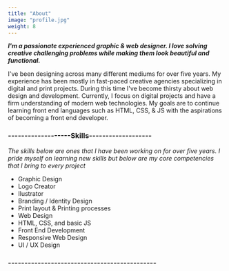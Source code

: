 ```yaml
---
title: "About"
image: "profile.jpg"
weight: 8
---
```

***I'm a passionate experienced graphic & web designer. I love solving creative challenging problems while making them look beautiful and functional.***

I've been designing across many different mediums for over five years. My experience has been mostly in fast-paced creative agencies specializing in digital and print projects. During this time I've become thirsty about web design and development. Currently, I focus on digital projects and have a firm understanding of modern web technologies. My goals are to continue learning front end languages such as HTML, CSS, & JS with the aspirations of becoming a front end developer.



### -------------------Skills------------------- ###
*The skills below are ones that I have been working on for over five years. I pride myself on learning new skills but below are my core competencies that I bring to every project*

* Graphic Design
* Logo Creator
* Ilustrator
* Branding / Identity Design
* Print layout & Printing processes
* Web Design
* HTML, CSS, and basic JS
* Front End Development
* Responsive Web Design
* UI / UX Design
### --------------------------------------------- ###
